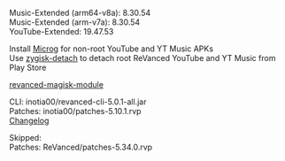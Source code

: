 Music-Extended (arm64-v8a): 8.30.54  
Music-Extended (arm-v7a): 8.30.54  
YouTube-Extended: 19.47.53  

Install [Microg](https://github.com/ReVanced/GmsCore/releases) for non-root YouTube and YT Music APKs  
Use [zygisk-detach](https://github.com/j-hc/zygisk-detach) to detach root ReVanced YouTube and YT Music from Play Store  

[revanced-magisk-module](https://github.com/j-hc/revanced-magisk-module)
  
CLI: inotia00/revanced-cli-5.0.1-all.jar  
Patches: inotia00/patches-5.10.1.rvp  
[Changelog](https://github.com/inotia00/revanced-patches/releases/tag/v5.10.1)  

Skipped:  
Patches: ReVanced/patches-5.34.0.rvp      
